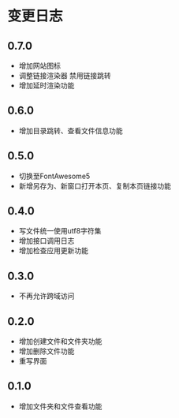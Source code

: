 # 变更日志

## 0.7.0

* 增加网站图标
* 调整链接渲染器 禁用链接跳转
* 增加延时渲染功能

## 0.6.0

* 增加目录跳转、查看文件信息功能

## 0.5.0

* 切换至FontAwesome5
* 新增另存为、新窗口打开本页、复制本页链接功能

## 0.4.0

* 写文件统一使用utf8字符集
* 增加接口调用日志
* 增加检查应用更新功能

## 0.3.0

* 不再允许跨域访问

## 0.2.0

* 增加创建文件和文件夹功能
* 增加删除文件功能
* 重写界面

## 0.1.0

* 增加文件夹和文件查看功能
